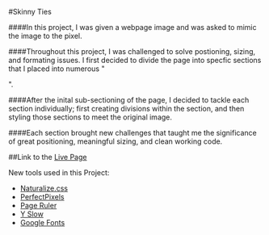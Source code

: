 #Skinny Ties

####In this project, I was given a webpage image and was asked to mimic the image to the pixel. 

####Throughout this project, I was challenged to solve postioning, sizing, and formating issues. I first decided to divide the page into specfic sections that I placed into numerous "<DIV>". 

####After the inital sub-sectioning of the page, I decided to tackle each section individually; first creating divisions within the section, and then styling those sections to meet the original image.

####Each section brought new challenges that taught me the significance of great positioning, meaningful sizing, and clean working code.

##Link to the [Live Page](http://isaachardy.github.io/Mimic_Skinnyties/)

New tools used in this Project:

* [Naturalize.css](https://www.omniref.com/ruby/gems/forge-cli/0.0.4/files/lib/forge/app/assets/stylesheets/naturalize.css.scss)
* [PerfectPixels](https://chrome.google.com/webstore/detail/perfectpixel-by-welldonec/dkaagdgjmgdmbnecmcefdhjekcoceebi?hl=en)
* [Page Ruler](https://chrome.google.com/webstore/detail/page-ruler/jlpkojjdgbllmedoapgfodplfhcbnbpn?hl=en)
* [Y Slow](http://yslow.org/)
* [Google Fonts](https://www.google.com/fonts)